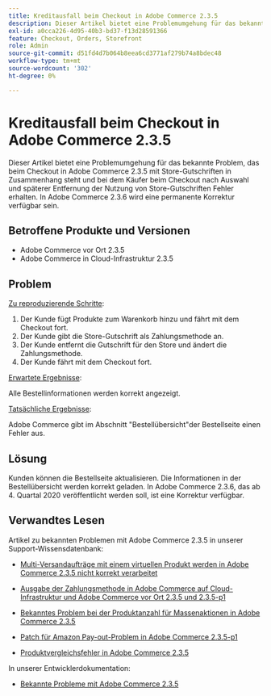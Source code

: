 ```yaml
---
title: Kreditausfall beim Checkout in Adobe Commerce 2.3.5
description: Dieser Artikel bietet eine Problemumgehung für das bekannte Problem, das beim Checkout in Adobe Commerce 2.3.5 mit Store-Gutschriften in Zusammenhang steht und bei dem Käufer beim Checkout nach Auswahl und späterer Entfernung der Nutzung von Store-Gutschriften Fehler erhalten. In Adobe Commerce 2.3.6 wird eine permanente Korrektur verfügbar sein.
exl-id: a0cca226-4d95-40b3-bd37-f13d28591366
feature: Checkout, Orders, Storefront
role: Admin
source-git-commit: d51fd4d7b064b8eea6cd3771af279b74a8bdec48
workflow-type: tm+mt
source-wordcount: '302'
ht-degree: 0%

---
```


# Kreditausfall beim Checkout in Adobe Commerce 2.3.5

Dieser Artikel bietet eine Problemumgehung für das bekannte Problem, das beim Checkout in Adobe Commerce 2.3.5 mit Store-Gutschriften in Zusammenhang steht und bei dem Käufer beim Checkout nach Auswahl und späterer Entfernung der Nutzung von Store-Gutschriften Fehler erhalten. In Adobe Commerce 2.3.6 wird eine permanente Korrektur verfügbar sein.

## Betroffene Produkte und Versionen

* Adobe Commerce vor Ort 2.3.5
* Adobe Commerce in Cloud-Infrastruktur 2.3.5

## Problem

<u>Zu reproduzierende Schritte</u>:

1. Der Kunde fügt Produkte zum Warenkorb hinzu und fährt mit dem Checkout fort.
1. Der Kunde gibt die Store-Gutschrift als Zahlungsmethode an.
1. Der Kunde entfernt die Gutschrift für den Store und ändert die Zahlungsmethode.
1. Der Kunde fährt mit dem Checkout fort.

<u>Erwartete Ergebnisse</u>:

Alle Bestellinformationen werden korrekt angezeigt.

<u>Tatsächliche Ergebnisse</u>:

Adobe Commerce gibt im Abschnitt &quot;Bestellübersicht&quot;der Bestellseite einen Fehler aus.

## Lösung

Kunden können die Bestellseite aktualisieren. Die Informationen in der Bestellübersicht werden korrekt geladen. In Adobe Commerce 2.3.6, das ab 4. Quartal 2020 veröffentlicht werden soll, ist eine Korrektur verfügbar.

## Verwandtes Lesen

Artikel zu bekannten Problemen mit Adobe Commerce 2.3.5 in unserer Support-Wissensdatenbank:

* [Multi-Versandaufträge mit einem virtuellen Produkt werden in Adobe Commerce 2.3.5 nicht korrekt verarbeitet](/help/troubleshooting/miscellaneous/magento-2-3-5-known-issue-virtual-product-multi-ship-orders.md)

* [Ausgabe der Zahlungsmethode in Adobe Commerce auf Cloud-Infrastruktur und Adobe Commerce vor Ort 2.3.5 und 2.3.5-p1](/help/troubleshooting/known-issues-patches-attached/magento-2-3-5-2-3-5-p1-patch-country-payment-issue.md)


* [Bekanntes Problem bei der Produktanzahl für Massenaktionen in Adobe Commerce 2.3.5](/help/troubleshooting/miscellaneous/bulk-action-product-count-known-issue-in-magento-2-3-5.md)

* [Patch für Amazon Pay-out-Problem in Adobe Commerce 2.3.5-p1](/help/troubleshooting/payments/patch-for-amazon-pay-checkout-issue-in-magento-2-3-5-p1.md)

* [Produktvergleichsfehler in Adobe Commerce 2.3.5](/help/troubleshooting/storefront/product-comparison-known-issue-in-magento-2-3-5.md)

In unserer Entwicklerdokumentation:

* [Bekannte Probleme mit Adobe Commerce 2.3.5](https://devdocs.magento.com/guides/v2.3/release-notes/release-notes-2-3-5-commerce.html#known-issues)
